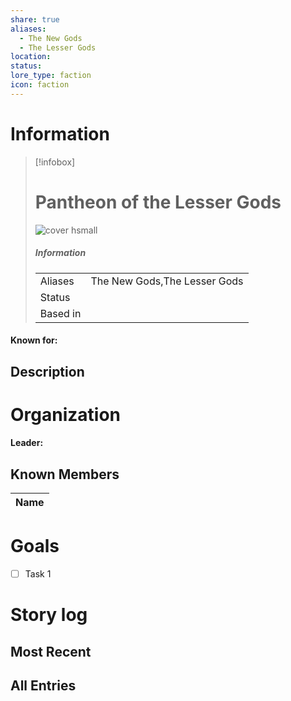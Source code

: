 ```yaml
---
share: true
aliases:
  - The New Gods
  - The Lesser Gods
location: 
status: 
lore_type: faction
icon: faction
---
```

# Information
> [!infobox]
> # Pantheon of the Lesser Gods
> ![cover hsmall](insertimage.png)
> ##### Information
> |   |  |
> | ---- | ---- |
> | Aliases | The New Gods,The Lesser Gods|
> | Status| |
> | Based in|  |
#### Known for:
## Description
# Organization
#### Leader:
## Known Members
| Name |
| ---- |

# Goals
- [ ] Task 1
# Story log
## Most Recent

## All Entries
